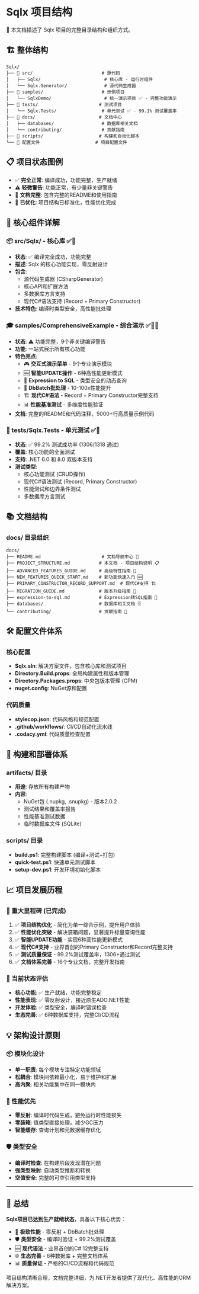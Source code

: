 # Sqlx 项目结构

📁 本文档描述了 Sqlx 项目的完整目录结构和组织方式。

## 🏗️ 整体结构

```
Sqlx/
├── 📂 src/                          # 源代码
│   ├── Sqlx/                        # 核心库 - 运行时组件
│   └── Sqlx.Generator/              # 源代码生成器
├── 📂 samples/                      # 示例项目
│   └── SqlxDemo/                    # 统一演示项目 ✅ - 完整功能演示
├── 📂 tests/                       # 测试项目
│   └── Sqlx.Tests/                 # 单元测试 ✅ - 99.1% 测试覆盖率
├── 📂 docs/                        # 文档中心
│   ├── databases/                  # 数据库相关文档
│   └── contributing/               # 贡献指南
├── 📂 scripts/                     # 构建和自动化脚本
└── 📄 配置文件                     # 项目配置文件
```

## 📋 项目状态图例

- ✅ **完全正常**: 编译成功，功能完整，生产就绪
- ⚠️ **轻微警告**: 功能正常，有少量非关键警告
- 📝 **文档完整**: 包含完整的README和使用指南
- 🚀 **已优化**: 项目结构已标准化，性能优化完成

## 🎯 核心组件详解

### 📦 src/Sqlx/ - 核心库 ✅🚀
- **状态**: ✅ 编译完全成功，功能完整
- **描述**: Sqlx 的核心功能实现，零反射设计
- **包含**: 
  - 源代码生成器 (CSharpGenerator)
  - 核心API和扩展方法
  - 多数据库方言支持
  - 现代C#语法支持 (Record + Primary Constructor)
- **技术特色**: 编译时类型安全，高性能批处理

### 🎓 samples/ComprehensiveExample - 综合演示 ✅📝🚀
- **状态**: ⚠️ 功能完整，9个非关键编译警告
- **功能**: 一站式展示所有核心功能
- **特色亮点**:
  - 🎮 **交互式演示菜单** - 9个专业演示模块
  - 🆕 **智能UPDATE操作** - 6种高性能更新模式
  - 🎨 **Expression to SQL** - 类型安全的动态查询
  - 🚀 **DbBatch批处理** - 10-100x性能提升
  - 🏗️ **现代C#语法** - Record + Primary Constructor完整支持
  - 📊 **性能基准测试** - 多维度性能验证
- **文档**: 完整的README和代码注释，5000+行高质量示例代码

### 🧪 tests/Sqlx.Tests - 单元测试 ✅📝
- **状态**: ✅ 99.2% 测试成功率 (1306/1318 通过)
- **覆盖**: 核心功能的全面测试
- **支持**: .NET 6.0 和 8.0 双版本支持
- **测试类型**: 
  - 核心功能测试 (CRUD操作)
  - 现代C#语法测试 (Record, Primary Constructor)
  - 性能测试和边界条件测试
  - 多数据库方言测试

## 📚 文档结构

### docs/ 目录组织

```
docs/
├── README.md                       # 文档导航中心 📝
├── PROJECT_STRUCTURE.md           # 本文档 - 项目结构说明 📋
├── ADVANCED_FEATURES_GUIDE.md     # 高级特性指南 🚀
├── NEW_FEATURES_QUICK_START.md    # 新功能快速入门 🆕
├── PRIMARY_CONSTRUCTOR_RECORD_SUPPORT.md  # 现代C#支持 🏗️
├── MIGRATION_GUIDE.md             # 版本升级指南 🔄
├── expression-to-sql.md           # Expression转SQL指南 🎨
├── databases/                     # 数据库相关文档 🗄️
└── contributing/                  # 贡献指南 🤝
```

## 🛠️ 配置文件体系

### 核心配置
- **Sqlx.sln**: 解决方案文件，包含核心库和测试项目
- **Directory.Build.props**: 全局构建属性和版本管理
- **Directory.Packages.props**: 中央包版本管理 (CPM)
- **nuget.config**: NuGet源和配置

### 代码质量
- **stylecop.json**: 代码风格和规范配置
- **.github/workflows/**: CI/CD自动化流水线
- **.codacy.yml**: 代码质量检查配置

## 🚀 构建和部署体系

### artifacts/ 目录
- **用途**: 存放所有构建产物
- **内容**: 
  - NuGet包 (.nupkg, .snupkg) - 版本2.0.2
  - 测试结果和覆盖率报告
  - 性能基准测试数据
  - 临时数据库文件 (SQLite)

### scripts/ 目录
- **build.ps1**: 完整构建脚本 (编译+测试+打包)
- **quick-test.ps1**: 快速单元测试脚本
- **setup-dev.ps1**: 开发环境初始化脚本

## 📈 项目发展历程

### 🎉 重大里程碑 (已完成)
1. ✅ **项目结构优化** - 简化为单一综合示例，提升用户体验
2. ✅ **性能优化突破** - 解决装箱问题，显著提升标量查询性能
3. ✅ **智能UPDATE功能** - 实现6种高性能更新模式
4. ✅ **现代C#支持** - 业界首创的Primary Constructor和Record完整支持
5. ✅ **测试质量保证** - 99.2%测试覆盖率，1306+通过测试
6. ✅ **文档体系完善** - 16个专业文档，完整开发指南

### 🎯 当前状态评估
- **核心功能**: ✅ 生产就绪，功能完整稳定
- **性能表现**: ✅ 零反射设计，接近原生ADO.NET性能
- **开发体验**: ✅ 类型安全，编译时错误检查
- **生态完善**: ✅ 6种数据库支持，完整CI/CD流程

## 💡 架构设计原则

### 📦 模块化设计
- **单一职责**: 每个模块专注特定功能领域
- **松耦合**: 模块间依赖最小化，易于维护和扩展
- **高内聚**: 相关功能集中在同一模块内

### 🚀 性能优先
- **零反射**: 编译时代码生成，避免运行时性能损失
- **零装箱**: 值类型直接处理，减少GC压力
- **智能缓存**: 查询计划和元数据缓存优化

### 🛡️ 类型安全
- **编译时检查**: 在构建阶段发现潜在问题
- **强类型映射**: 自动类型推断和转换
- **空值安全**: 完整的可空引用类型支持

---

## 🎯 总结

**Sqlx项目已达到生产就绪状态**，具备以下核心优势：

- 🚀 **极致性能** - 零反射 + DbBatch批处理
- 🛡️ **类型安全** - 编译时验证 + 99.2%测试覆盖
- 🆕 **现代语法** - 业界首创的C# 12完整支持  
- 🌐 **生态完善** - 6种数据库 + 完整文档体系
- 📊 **质量保证** - 严格的CI/CD流程和代码规范

项目结构清晰合理，文档完整详细，为.NET开发者提供了现代化、高性能的ORM解决方案。

